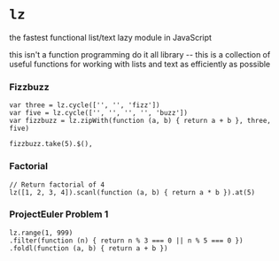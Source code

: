`lz`
==

the fastest functional list/text lazy module in JavaScript

this isn't a function programming do it all library -- this is a collection of
useful functions for working with lists and text as efficiently as possible


### Fizzbuzz
    var three = lz.cycle(['', '', 'fizz'])
    var five = lz.cycle(['', '', '', '', 'buzz'])
    var fizzbuzz = lz.zipWith(function (a, b) { return a + b }, three, five)

    fizzbuzz.take(5).$(),


### Factorial
    // Return factorial of 4
    lz([1, 2, 3, 4]).scanl(function (a, b) { return a * b }).at(5)


### ProjectEuler Problem 1

    lz.range(1, 999)
    .filter(function (n) { return n % 3 === 0 || n % 5 === 0 })
    .foldl(function (a, b) { return a + b })
